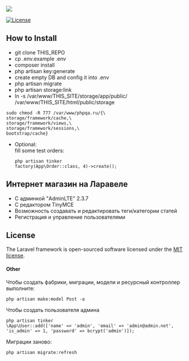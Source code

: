 <p><img src="https://laravel.com/assets/img/components/logo-laravel.svg"></p>

<p>

<a href="https://packagist.org/packages/laravel/framework"><img src="https://poser.pugx.org/laravel/framework/license.svg" alt="License"></a>
</p>  

## How to Install

- git clone THIS_REPO
- cp .env.example .env
- composer install
- php artisan key:generate
- create empty DB and config it into .env
- php artisan migrate
- php artisan storage:link
- ln -s /var/www/THIS_SITE/storage/app/public/ /var/www/THIS_SITE/html/public/storage

```
sudo chmod -R 777 /var/www/phpqa.ru/{\
storage/framework/cache,\
storage/framework/views,\
storage/framework/sessions,\
bootstrap/cache}
```
- Optional:  
    fill some test orders:
    ```
  php artisan tinker  
  factory(App\Order::class, 4)->create();  
  ```
## Интернет магазин на Ларавеле

- С админкой "AdminLTE" 2.3.7
- С редактором TinyMCE
- Возможность создавать и редактировать теги/категории статей
- Регистрация и управление пользователями


## License

The Laravel framework is open-sourced software licensed under the [MIT license](https://opensource.org/licenses/MIT).


#### Other
Чтобы создать фабрики, миграции, модели и ресурсный контроллер выполните:
```
php artisan make:model Post -a
```
Чтобы создать пользователя админа
```
php artisan tinker
\App\User::add(['name' => 'admin', 'email' => 'admin@admin.net', 'is_admin' => 1, 'password' => bcrypt('admin')]);
```
Миграции заново:
```
php artisan migrate:refresh
```
